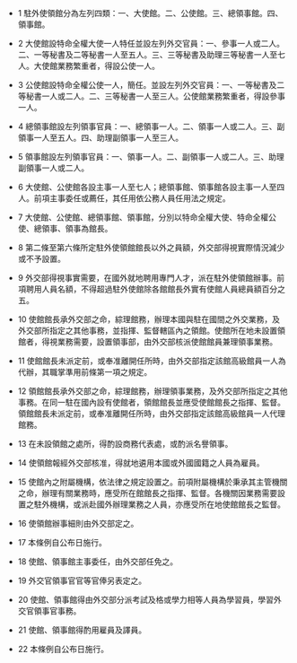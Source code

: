 * 1 駐外使領館分為左列四類：一、大使館。二、公使館。三、總領事館。四、領事館。

* 2 大使館設特命全權大使一人特任並設左列外交官員：一、參事一人或二人。二、一等秘書及二等秘書一人至五人。三、三等秘書及助理三等秘書一人至七人。大使館業務繁重者，得設公使一人。

* 3 公使館設特命全權公使一人，簡任。並設左列外交官員：一、一等秘書及二等秘書一人或二人。二、三等秘書一人至三人。公使館業務繁重者，得設參事一人。

* 4 總領事館設左列領事官員：一、總領事一人。二、領事一人或二人。三、副領事一人至五人。四、助理副領事一人至三人。

* 5 領事館設左列領事官員：一、領事一人。二、副領事一人或二人。三、助理副領事一人或二人。

* 6 大使館、公使館各設主事一人至七人；總領事館、領事館各設主事一人至四人。前項主事委任或薦任，其任用依公務人員任用法之規定。

* 7 大使館、公使館、總領事館、領事館，分別以特命全權大使、特命全權公使、總領事、領事為館長。

* 8 第二條至第六條所定駐外使領館館長以外之員額，外交部得視實際情況減少或不予設置。

* 9 外交部得視事實需要，在國外就地聘用專門人才，派在駐外使領館辦事。前項聘用人員名額，不得超過駐外使館除各館館長外實有使館人員總員額百分之五。

* 10 使館館長承外交部之命，綜理館務，辦理本國與駐在國間之外交業務，及外交部所指定之其他事務，並指揮、監督轄區內之領館。使館所在地未設置領館者，得視業務需要，設置領事部，由外交部核派使館館員兼理領事業務。

* 11 使館館長未派定前，或奉准離開任所時，由外交部指定該館高級館員一人為代辦，其職掌準用前條第一項之規定。

* 12 領館館長承外交部之命，綜理館務，辦理領事業務，及外交部所指定之其他事務。在同一駐在國內設有使館者，領館館長並應受使館館長之指揮、監督。領館館長未派定前，或奉准離開任所時，由外交部指定該館高級館員一人代理館務。

* 13 在未設領館之處所，得酌設商務代表處，或酌派名譽領事。

* 14 使領館報經外交部核准，得就地遴用本國或外國國籍之人員為雇員。

* 15 使館內之附屬機構，依法律之規定設置之。前項附屬機構於秉承其主管機關之命，辦理有關業務時，應受所在館館長之指揮、監督。各機關因業務需要設置之駐外機構，或派赴國外辦理業務之人員，亦應受所在地使館館長之監督。

* 16 使領館辦事細則由外交部定之。

* 17 本條例自公布日施行。

* 18 使館、領事館主事委任，由外交部任免之。

* 19 外交官領事官官等官俸另表定之。

* 20 使館、領事館得由外交部分派考試及格或學力相等人員為學習員，學習外交官領事官事務。

* 21 使館、領事館得酌用雇員及譯員。

* 22 本條例自公布日施行。

